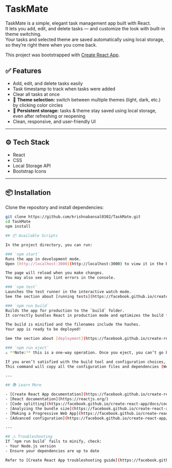 # TaskMate
TaskMate is a simple, elegant task management app built with React.  
It lets you add, edit, and delete tasks — and customize the look with built-in theme switching.  
Your tasks and selected theme are saved automatically using local storage, so they’re right there when you come back.

This project was bootstrapped with [Create React App](https://github.com/facebook/create-react-app).

## ✅ Features
- Add, edit, and delete tasks easily
- Task timestamp to track when tasks were added
- Clear all tasks at once
- 🎨 **Theme selection:** switch between multiple themes (light, dark, etc.) by clicking color circles
- 💾 **Persistent storage:** tasks & theme stay saved using local storage, even after refreshing or reopening
- Clean, responsive, and user-friendly UI

---
## ⚙️ Tech Stack
- React
- CSS
- Local Storage API
- Bootstrap Icons

---
## 📦 Installation

Clone the repository and install dependencies:

```bash
git clone https://github.com/krishnabansal0302/TaskMate.git
cd TaskMate
npm install

## 📦 Available Scripts

In the project directory, you can run:

### `npm start`
Runs the app in development mode.  
Open [http://localhost:3000](http://localhost:3000) to view it in the browser.

The page will reload when you make changes.  
You may also see any lint errors in the console.

### `npm test`
Launches the test runner in the interactive watch mode.  
See the section about [running tests](https://facebook.github.io/create-react-app/docs/running-tests) for more information.

### `npm run build`
Builds the app for production to the `build` folder.  
It correctly bundles React in production mode and optimizes the build for the best performance.

The build is minified and the filenames include the hashes.  
Your app is ready to be deployed!

See the section about [deployment](https://facebook.github.io/create-react-app/docs/deployment) for more information.

### `npm run eject`
⚠ **Note:** this is a one-way operation. Once you eject, you can’t go back!

If you aren’t satisfied with the build tool and configuration choices, you can eject at any time.  
This command will copy all the configuration files and dependencies (Webpack, Babel, ESLint, etc) right into your project so you have full control.

---

## 📚 Learn More

- [Create React App documentation](https://facebook.github.io/create-react-app/docs/getting-started)
- [React documentation](https://reactjs.org/)
- [Code splitting](https://facebook.github.io/create-react-app/docs/code-splitting)
- [Analyzing the bundle size](https://facebook.github.io/create-react-app/docs/analyzing-the-bundle-size)
- [Making a Progressive Web App](https://facebook.github.io/create-react-app/docs/making-a-progressive-web-app)
- [Advanced configuration](https://facebook.github.io/create-react-app/docs/advanced-configuration)

---

## ⚠ Troubleshooting
If `npm run build` fails to minify, check:
- Your Node.js version
- Ensure your dependencies are up to date

Refer to [Create React App troubleshooting guide](https://facebook.github.io/create-react-app/docs/troubleshooting#npm-run-build-fails-to-minify).
